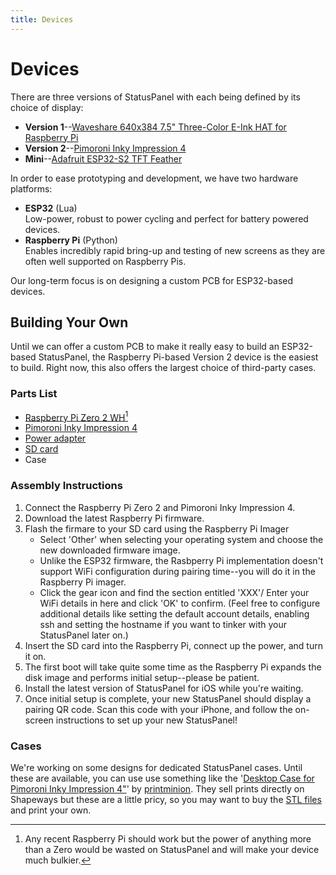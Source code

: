 ```yaml
---
title: Devices
---
```


# Devices

There are three versions of StatusPanel with each being defined by its choice of display:

- **Version 1**--[Waveshare 640x384 7.5" Three-Color E-Ink HAT for Raspberry Pi](https://www.waveshare.com/7.5inch-e-paper-hat-c.htm)
- **Version 2**--[Pimoroni Inky Impression 4](https://shop.pimoroni.com/products/inky-impression-4?variant=39599238807635)
- **Mini**--[Adafruit ESP32-S2 TFT Feather](https://www.adafruit.com/product/5300)

In order to ease prototyping and development, we have two hardware platforms:

- **ESP32** (Lua) \
  Low-power, robust to power cycling and perfect for battery powered devices.
- **Raspberry Pi** (Python) \
  Enables incredibly rapid bring-up and testing of new screens as they are often well supported on Raspberry Pis.

Our long-term focus is on designing a custom PCB for ESP32-based devices.

## Building Your Own

Until we can offer a custom PCB to make it really easy to build an ESP32-based StatusPanel, the Raspberry Pi-based Version 2 device is the easiest to build. Right now, this also offers the largest choice of third-party cases.

### Parts List

- [Raspberry Pi Zero 2 WH](https://www.adafruit.com/product/3708)[^1]
- [Pimoroni Inky Impression 4](https://shop.pimoroni.com/products/inky-impression-4?variant=39599238807635)
- [Power adapter](https://www.adafruit.com/product/1995)
- [SD card](https://www.adafruit.com/product/1294)
- Case

[^1]: Any recent Raspberry Pi should work but the power of anything more than a Zero would be wasted on StatusPanel and will make your device much bulkier.

### Assembly Instructions

1. Connect the Raspberry Pi Zero 2 and Pimoroni Inky Impression 4.
2. Download the latest Raspberry Pi firmware.
3. Flash the firmare to your SD card using the Raspberry Pi Imager
   - Select 'Other' when selecting your operating system and choose the new downloaded firmware image.
   - Unlike the ESP32 firmware, the Rasbperry Pi implementation doesn't support WiFi configuration during pairing time--you will do it in the Raspberry Pi imager.
   - Click the gear icon and find the section entitled 'XXX'/ Enter your WiFi details in here and click 'OK' to confirm. (Feel free to configure additional details like setting the default account details, enabling ssh and setting the hostname if you want to tinker with your StatusPanel later on.)
4. Insert the SD card into the Raspberry Pi, connect up the power, and turn it on.
5. The first boot will take quite some time as the Raspberry Pi expands the disk image and performs initial setup--please be patient.
6. Install the latest version of StatusPanel for iOS while you're waiting.
7. Once initial setup is complete, your new StatusPanel should display a pairing QR code. Scan this code with your iPhone, and follow the on-screen instructions to set up your new StatusPanel!

### Cases

We're working on some designs for dedicated StatusPanel cases. Until these are available, you can use use something like the '[Desktop Case for Pimoroni Inky Impression 4"](https://www.shapeways.com/product/WHY25YGN8/desktop-case-for-pimoroni-inky-impression-4-quot)' by [printminion](https://cults3d.com/en/users/printminion/3d-models). They sell prints directly on Shapeways but these are a little pricy, so you may want to buy the [STL files](https://cults3d.com/en/3d-model/gadget/desktop-case-for-pimoroni-inky-impression-4-7-colour-epaper-eink-hat-and-raspberry-pi-zero-3-a) and print your own.
